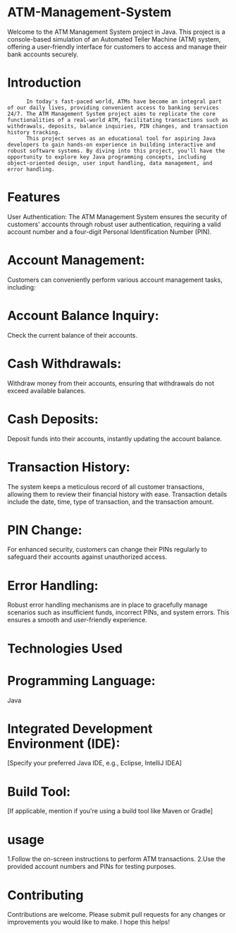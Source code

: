 # ATM-Management-System
Welcome to the ATM Management System project in Java. This project is a console-based simulation of an Automated Teller Machine (ATM) system, offering a user-friendly interface for customers to access and manage their bank accounts securely.

# Introduction
          In today's fast-paced world, ATMs have become an integral part of our daily lives, providing convenient access to banking services 24/7. The ATM Management System project aims to replicate the core functionalities of a real-world ATM, facilitating transactions such as withdrawals, deposits, balance inquiries, PIN changes, and transaction history tracking.
          This project serves as an educational tool for aspiring Java developers to gain hands-on experience in building interactive and robust software systems. By diving into this project, you'll have the opportunity to explore key Java programming concepts, including object-oriented design, user input handling, data management, and error handling.

# Features
User Authentication: The ATM Management System ensures the security of customers' accounts through robust user authentication, requiring a valid account number and a four-digit Personal Identification Number (PIN).

# Account Management: 
Customers can conveniently perform various account management tasks, including:
# Account Balance Inquiry: 
Check the current balance of their accounts.
# Cash Withdrawals: 
Withdraw money from their accounts, ensuring that withdrawals do not exceed available balances.
# Cash Deposits: 
Deposit funds into their accounts, instantly updating the account balance.
# Transaction History: 
The system keeps a meticulous record of all customer transactions, allowing them to review their financial history with ease. Transaction details include the date, time, type of transaction, and the transaction amount.
# PIN Change: 
For enhanced security, customers can change their PINs regularly to safeguard their accounts against unauthorized access.
# Error Handling: 
Robust error handling mechanisms are in place to gracefully manage scenarios such as insufficient funds, incorrect PINs, and system errors. This ensures a smooth and user-friendly experience.

# Technologies Used
# Programming Language: 
Java
# Integrated Development Environment (IDE): 
[Specify your preferred Java IDE, e.g., Eclipse, IntelliJ IDEA]
# Build Tool: 
[If applicable, mention if you're using a build tool like Maven or Gradle]

# usage
1.Follow the on-screen instructions to perform ATM transactions.
2.Use the provided account numbers and PINs for testing purposes.
# Contributing
Contributions are welcome. Please submit pull requests for any changes or improvements you would like to make. I hope this helps!
